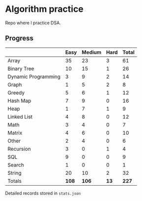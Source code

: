 # Algorithm practice

Repo where I practice DSA.

<!-- https://leetcode.com/l-ohman/ -->
<!-- todo: display the json data in some online visualization. -->

## Progress

<!-- scriptdivider -->
<!-- {'python': 176, 'javascript': 49, 'both': 7} -->

| |Easy|Medium|Hard|Total|
|-|-|-|-|-|
|Array|35|23|3|61|
|Binary Tree|10|15|1|26|
|Dynamic Programming|3|9|2|14|
|Graph|1|5|2|8|
|Greedy|5|6|1|12|
|Hash Map|7|9|0|16|
|Heap|1|7|1|9|
|Linked List|4|8|0|12|
|Math|3|4|0|7|
|Matrix|4|6|0|10|
|Other|2|4|0|6|
|Recursion|3|0|1|4|
|SQL|9|0|0|9|
|Search|1|0|0|1|
|String|20|10|2|32|
|Totals|**108**|**106**|**13**|**227**|
<!-- scriptdivider -->

Detailed records stored in `stats.json`

